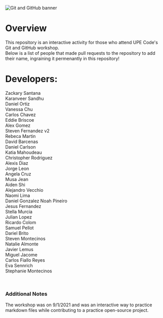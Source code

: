 ![Git and GitHub banner](Banner.png)
# Overview
This repository is an interactive activity for those who attend UPE Code's Git and GitHub workshop. <br />
Below is a list of people that made pull requests to the repository to add their name, ingraining it permenantly in this repository!

# Developers:
Zackary Santana <br />
Karanveer Sandhu <br />
Daniel Ortiz <br />
Vanessa Chu <br />
Carlos Chavez <br />
Eddie Briscoe <br />
Alex Gomez <br />
Steven Fernandez v2<br />
Rebeca Martin <br />
David Barcenas <br />
Daniel Carlson <br />
Katia Mahoudeau <br />
Christopher Rodriguez <br />
Alexis Diaz <br />
Jorge Leon <br />
Angela Cruz <br />
Musa Jean <br />
Aiden Shi <br />
Alejandro Vecchio <br />
Naomi Lima <br />
Daniel Gonzalez
Noah Pineiro <br />
Jesus Fernandez <br />
Stella Murcia <br />
Julian Lopez <br />
Ricardo Colom <br />
Samuel Pellot <br />
Dariel Brito <br />
Steven Montecinos <br />
Natalie Almonte <br />
Javier Lemus <br />
Miguel Jacome <br />
Carlos Fiallo Reyes <br />
Eva Sennrich <br />
Stephanie Montecinos <br />

<br />

### Additional Notes
The workshop was on 9/1/2021 and was an interactive way to practice markdown files while contributing to a practice open-source project.


